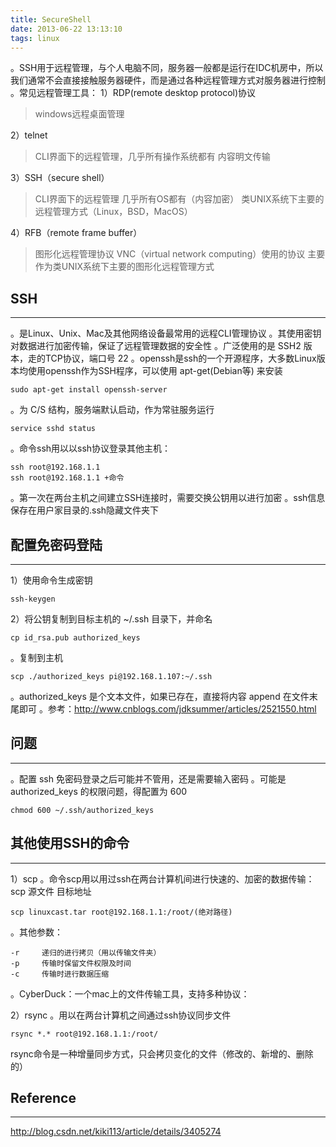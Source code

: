 ```yaml
---
title: SecureShell
date: 2013-06-22 13:13:10
tags: linux
---
```


。SSH用于远程管理，与个人电脑不同，服务器一般都是运行在IDC机房中，所以我们通常不会直接接触服务器硬件，而是通过各种远程管理方式对服务器进行控制
。常见远程管理工具：
1）RDP(remote desktop protocol)协议
> windows远程桌面管理

2）telnet
> CLI界面下的远程管理，几乎所有操作系统都有
> 内容明文传输

3）SSH（secure shell）
> CLI界面下的远程管理
> 几乎所有OS都有（内容加密）
> 类UNIX系统下主要的远程管理方式（Linux，BSD，MacOS）

4）RFB（remote frame buffer）
> 图形化远程管理协议
> VNC（virtual network computing）使用的协议
> 主要作为类UNIX系统下主要的图形化远程管理方式
<!--more-->

## SSH
***
。是Linux、Unix、Mac及其他网络设备最常用的远程CLI管理协议
。其使用密钥对数据进行加密传输，保证了远程管理数据的安全性
。广泛使用的是 SSH2 版本，走的TCP协议，端口号 22
。openssh是ssh的一个开源程序，大多数Linux版本均使用openssh作为SSH程序，可以使用 apt-get(Debian等) 来安装
```
sudo apt-get install openssh-server
```
。为 C/S 结构，服务端默认启动，作为常驻服务运行
```
service sshd status
```
。命令ssh用以以ssh协议登录其他主机：
```
ssh root@192.168.1.1
ssh root@192.168.1.1 +命令
```
。第一次在两台主机之间建立SSH连接时，需要交换公钥用以进行加密
。ssh信息保存在用户家目录的.ssh隐藏文件夹下

## 配置免密码登陆
***
1）使用命令生成密钥
```
ssh-keygen
```
2）将公钥复制到目标主机的 ~/.ssh 目录下，并命名
```
cp id_rsa.pub authorized_keys
```
。复制到主机
```
scp ./authorized_keys pi@192.168.1.107:~/.ssh
```
。authorized_keys 是个文本文件，如果已存在，直接将内容 append 在文件末尾即可
。参考：http://www.cnblogs.com/jdksummer/articles/2521550.html

## 问题
***
。配置 ssh 免密码登录之后可能并不管用，还是需要输入密码
。可能是 authorized_keys 的权限问题，得配置为 600
```
chmod 600 ~/.ssh/authorized_keys
```

## 其他使用SSH的命令
***
1）scp
。命令scp用以用过ssh在两台计算机间进行快速的、加密的数据传输：
scp 源文件 目标地址
```
scp linuxcast.tar root@192.168.1.1:/root/(绝对路径)
```
。其他参数：
```
-r     递归的进行拷贝（用以传输文件夹）
-p     传输时保留文件权限及时间
-c     传输时进行数据压缩
```
。CyberDuck：一个mac上的文件传输工具，支持多种协议：

2）rsync
。用以在两台计算机之间通过ssh协议同步文件
```
rsync *.* root@192.168.1.1:/root/
```
rsync命令是一种增量同步方式，只会拷贝变化的文件（修改的、新增的、删除的）

## Reference
***
http://blog.csdn.net/kiki113/article/details/3405274

